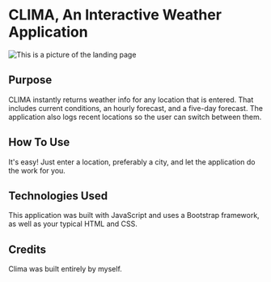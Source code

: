 # CLIMA, An Interactive Weather Application

![This is a picture of the landing page](./assets/images/capture.png)

## Purpose
CLIMA instantly returns weather info for any location that is entered. That includes current conditions, an hourly forecast, and a five-day forecast. The application also logs recent locations so the user can switch between them.

## How To Use
It's easy! Just enter a location, preferably a city, and let the application do the work for you.

## Technologies Used
This application was built with JavaScript and uses a Bootstrap framework, as well as your typical HTML and CSS. 

## Credits
Clima was built entirely by myself. 
